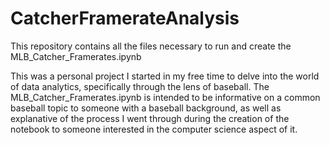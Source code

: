 # CatcherFramerateAnalysis

This repository contains all the files necessary to run and create the MLB_Catcher_Framerates.ipynb

This was a personal project I started in my free time to delve into the world of data analytics, specifically through the lens of baseball. The MLB_Catcher_Framerates.ipynb is intended to be informative on a common baseball topic to someone with a baseball background, as well as explanative of the process I went through during the creation of the notebook to someone interested in the computer science aspect of it.
